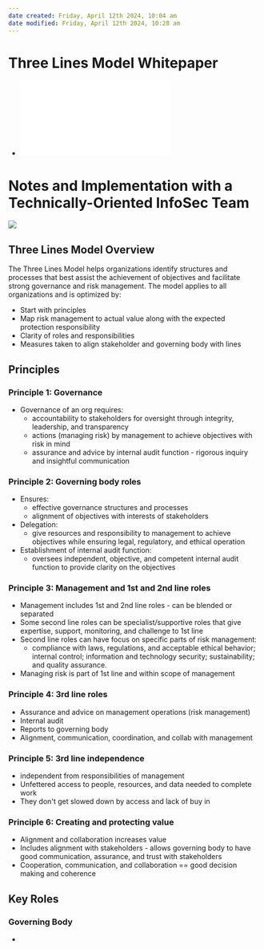 ```yaml
---
date created: Friday, April 12th 2024, 10:04 am
date modified: Friday, April 12th 2024, 10:28 am
---
```


# Three Lines Model Whitepaper
- ![](three-lines-model-updated.pdf)

# Notes and Implementation with a Technically-Oriented InfoSec Team
![](_attachments/IIA%203%20Lines%20Model/IMG-20240412102823483.png)
## Three Lines Model Overview
The Three Lines Model helps organizations identify structures and processes that best assist the achievement of objectives and facilitate strong governance and risk management. The model applies to all organizations and is optimized by:
- Start with principles
- Map risk management to actual value along with the expected protection responsibility
- Clarity of roles and responsibilities
- Measures taken to align stakeholder and governing body with lines
## Principles 
### Principle 1: Governance
- Governance of an org requires:
	- accountability to stakeholders for oversight through integrity, leadership, and transparency
	- actions (managing risk) by management to achieve objectives with risk in mind
	- assurance and advice by internal audit function - rigorous inquiry and insightful communication
### Principle 2: Governing body roles
- Ensures:
	- effective governance structures and processes
	- alignment of objectives with interests of stakeholders
- Delegation:
	- give resources and responsibility to management to achieve objectives while ensuring legal, regulatory, and ethical operation
- Establishment of internal audit function:
	- oversees independent, objective, and competent internal audit function to provide clarity on the objectives
### Principle 3: Management and 1st and 2nd line roles
- Management includes 1st and 2nd line roles - can be blended or separated
- Some second line roles can be specialist/supportive roles that give expertise, support, monitoring, and challenge to 1st line
- Second line roles can have focus on specific parts of risk management: 
	- compliance with laws, regulations, and acceptable ethical behavior; internal control; information and technology security; sustainability; and quality assurance.
- Managing risk is part of 1st line and within scope of management
### Principle 4: 3rd line roles
- Assurance and advice on management operations (risk management)
- Internal audit 
- Reports to governing body
- Alignment, communication, coordination, and collab with management
### Principle 5: 3rd line independence
- independent from responsibilities of management 
- Unfettered access to people, resources, and data needed to complete work
- They don't get slowed down by access and lack of buy in
### Principle 6: Creating and protecting value
- Alignment and collaboration increases value
- Includes alignment with stakeholders - allows governing body to have good communication, assurance, and trust with stakeholders
- Cooperation, communication, and collaboration == good decision making and coherence 
## Key Roles
### Governing Body
- 
